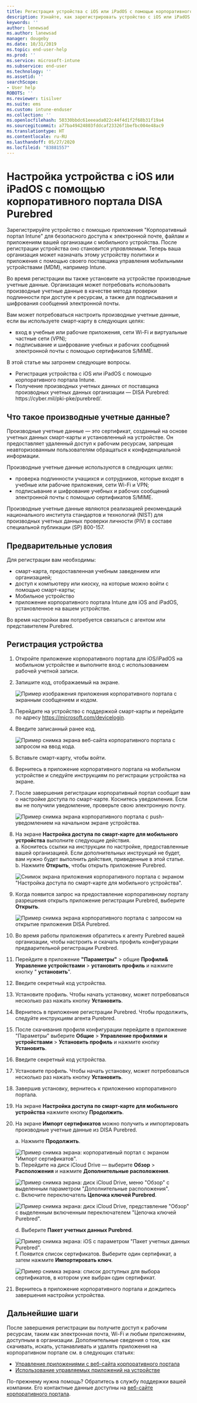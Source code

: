 ```yaml
---
title: Регистрация устройства с iOS или iPadOS с помощью корпоративного портала Intune и DISA Purebred
description: Узнайте, как зарегистрировать устройство с iOS или iPadOS и настроить проверку подлинности производных учетных данных с помощью DISA Purebred.
keywords: ''
author: lenewsad
ms.author: lanewsad
manager: dougeby
ms.date: 10/31/2019
ms.topic: end-user-help
ms.prod: ''
ms.service: microsoft-intune
ms.subservice: end-user
ms.technology: ''
ms.assetid: ''
searchScope:
- User help
ROBOTS: ''
ms.reviewer: tisilver
ms.suite: ems
ms.custom: intune-enduser
ms.collection: ''
ms.openlocfilehash: 50330bbdc61eeeada022c44f4d1f2f68b31f19a4
ms.sourcegitcommit: a77ba49424803fddcaf23326f1befbc004e48ac9
ms.translationtype: HT
ms.contentlocale: ru-RU
ms.lasthandoff: 05/27/2020
ms.locfileid: "83881557"
---
```

# <a name="set-up-ios-or-ipados-device-with-company-portal-and-disa-purebred"></a>Настройка устройства с iOS или iPadOS с помощью корпоративного портала DISA Purebred  

Зарегистрируйте устройство с помощью приложения "Корпоративный портал Intune" для безопасного доступа к электронной почте, файлам и приложениям вашей организации с мобильного устройства. После регистрации устройства оно становится *управляемым*. Теперь ваша организация может назначать этому устройству политики и приложения с помощью своего поставщика управления мобильными устройствами (MDM), например Intune.  

Во время регистрации вы также установите на устройстве производные учетные данные. Организация может потребовать использовать производные учетные данные в качестве метода проверки подлинности при доступе к ресурсам, а также для подписывания и шифрования сообщений электронной почты. 

Вам может потребоваться настроить производные учетные данные, если вы используете смарт-карту в следующих целях:

* вход в учебные или рабочие приложения, сети Wi-Fi и виртуальные частные сети (VPN);
* подписывание и шифрование учебных и рабочих сообщений электронной почты с помощью сертификатов S/MIME.  

В этой статье мы затронем следующие вопросы.  

   * Регистрация устройства с iOS или iPadOS с помощью корпоративного портала Intune.  
   * Получение производных учетных данных от поставщика производных учетных данных организации — DISA Purebred: https:\//cyber.mil/pki-pke/purebred/.  

## <a name="what-are-derived-credentials"></a>Что такое производные учетные данные?  
Производные учетные данные — это сертификат, созданный на основе учетных данных смарт-карты и установленный на устройстве. Он предоставляет удаленный доступ к рабочим ресурсам, запрещая неавторизованным пользователям обращаться к конфиденциальной информации.  

Производные учетные данные используются в следующих целях: 
* проверка подлинности учащихся и сотрудников, которые входят в учебные или рабочие приложения, сети Wi-Fi и VPN;
* подписывание и шифрование учебных и рабочих сообщений электронной почты с помощью сертификатов S/MIME.

Производные учетные данные являются реализацией рекомендаций национального института стандартов и технологий (NIST) для производных учетных данных проверки личности (PIV) в составе специальной публикации (SP) 800-157.  

## <a name="prerequisites"></a>Предварительные условия

 Для регистрации вам необходимы:

* смарт-карта, предоставленная учебным заведением или организацией;
* доступ к компьютеру или киоску, на которые можно войти с помощью смарт-карты;
* Мобильное устройство
* приложение корпоративного портала Intune для iOS and iPadOS, установленное на вашем устройстве.   

Во время настройки вам потребуется связаться с агентом или представителем Purebred.      

## <a name="enroll-device"></a>Регистрация устройства  
1. Откройте приложение корпоративного портала для iOS/iPadOS на мобильном устройстве и выполните вход с использованием рабочей учетной записи.  

2. Запишите код, отображаемый на экране.  

    ![Пример изображения приложения корпоративного портала с экранным сообщением и кодом.](./media/copy-code-intercede.png)  
3. Перейдите на устройство с поддержкой смарт-карты и перейдите по адресу https://microsoft.com/devicelogin. 
4. Введите записанный ранее код.  

    ![Пример снимка экрана веб-сайта корпоративного портала с запросом на ввод кода.](./media/enter-code-intercede.png)   

5. Вставьте смарт-карту, чтобы войти.  
6. Вернитесь в приложение корпоративного портала на мобильном устройстве и следуйте инструкциям по регистрации устройства на экране.  
7. После завершения регистрации корпоративный портал сообщит вам о настройке доступа по смарт-карте. Коснитесь уведомления. Если вы не получили уведомление, проверьте свою электронную почту.   

    ![Пример снимка экрана корпоративного портала с push-уведомлением на начальном экране устройства.](./media/action-required-in-app-intercede.png)  
8. На экране **Настройка доступа по смарт-карте для мобильного устройства** выполните следующие действия.  
    a. Коснитесь ссылки на инструкции по настройке, предоставленные вашей организацией. Если дополнительных инструкций не будет, вам нужно будет выполнить действия, приведенные в этой статье.  
    b. Нажмите **Открыть**, чтобы открыть приложение Purebred.  

    ![Снимок экрана приложения корпоративного портала с экраном "Настройка доступа по смарт-карте для мобильного устройства".](./media/smart-card-open-disa-purebred.png)  
9. Когда появится запрос на предоставление корпоративному порталу разрешения открыть приложение регистрации Purebred, выберите **Открыть**.   

    ![Пример снимка экрана корпоративного портала с запросом на открытие приложения DISA Purebred.](./media/open-app-prompt-disa-purbred.png)  
10. Во время работы приложения обратитесь к агенту Purebred вашей организации, чтобы настроить и скачать профиль конфигурации предварительной регистрации Purebred.   
11. Перейдите в приложение **"Параметры"**  >  общие **Профили& Управление устройствами** > **установить профиль** и нажмите кнопку " **установить**".  
12. Введите секретный код устройства.  
13. Установите профиль. Чтобы начать установку, может потребоваться несколько раз нажать кнопку **Установить**. 
14. Вернитесь в приложение регистрации Purebred. Чтобы продолжить, следуйте инструкциям агента Purebred.  
 
15. После скачивания профиля конфигурации перейдите в приложение "Параметры" выберите **Общие** > **Управление профилями и устройствами** > **Установить профиль** и нажмите кнопку **Установить**.   
16.  Введите секретный код устройства.
17. Установите профиль. Чтобы начать установку, может потребоваться несколько раз нажать кнопку **Установить**. 
18. Завершив установку, вернитесь к приложению корпоративного портала.  
19.  На экране **Настройка доступа по смарт-карте для мобильного устройства** нажмите кнопку **Продолжить**.  

20. На экране **Импорт сертификатов** можно получить и импортировать производные учетные данные из DISA Purebred.  

    a. Нажмите **Продолжить**.   

    ![Пример снимка экрана: корпоративный портал с экраном "Импорт сертификатов".](./media/import-certificate-disa-purebred.png)  
    b. Перейдите на диск iCloud Drive — выберите **Обзор** > **Расположения** и нажмите **Дополнительные расположения**.  

    ![Пример снимка экрана: диск iCloud Drive, меню "Обзор" с выделенным параметром "Дополнительные расположения".](./media/icloud-drive-more-locations.png)  
    c. Включите переключатель **Цепочка ключей Purebred**.  

    ![Пример снимка экрана: диск iCloud Drive, представление "Обзор" с выделенным включенным переключателем "Цепочка ключей Purebred".](./media/icloud-drive-enable-purebred-keychain.png)   

    d. Выберите **Пакет учетных данных Purebred**.  

    ![Пример снимка экрана: iOS с параметром "Пакет учетных данных Purebred".](./media/purebred-credential-package.png)  
    f. Появится список сертификатов. Выберите один сертификат, а затем нажмите **Импортировать ключ**.  

    ![Пример снимка экрана: список доступных для выбора сертификатов, в котором уже выбран один сертификат.](./media/import-purebred-keychain.png) 
21. Вернитесь в приложение корпоративного портала и дождитесь завершения настройки устройства.   

## <a name="next-steps"></a>Дальнейшие шаги  
После завершения регистрации вы получите доступ к рабочим ресурсам, таким как электронная почта, Wi-Fi и любым приложениям, доступным в организации. Дополнительные сведения о том, как скачивать, искать, устанавливать и удалять приложения на корпоративном портале см. в следующих статьях:

* [Управление приложениями с веб-сайта корпоративного портала](manage-apps-cpweb.md)  
* [Использование управляемых приложений на устройстве](use-managed-apps-on-your-device-ios.md)  

По-прежнему нужна помощь? Обратитесь в службу поддержки вашей компании. Его контактные данные доступны на [веб-сайте корпоративного портала](https://go.microsoft.com/fwlink/?linkid=2010980).
